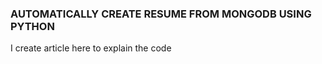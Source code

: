 ### AUTOMATICALLY CREATE RESUME FROM MONGODB USING PYTHON

I create article here to explain the code 